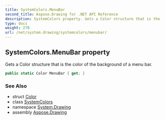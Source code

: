 ```yaml
---
title: SystemColors.MenuBar
second_title: Aspose.Drawing for .NET API Reference
description: SystemColors property. Gets a Color structure that is the color of the background of a menu bar
type: docs
weight: 270
url: /net/system.drawing/systemcolors/menubar/
---
```

## SystemColors.MenuBar property

Gets a Color structure that is the color of the background of a menu bar.

```csharp
public static Color MenuBar { get; }
```

### See Also

* struct [Color](../../color/)
* class [SystemColors](../)
* namespace [System.Drawing](../../systemcolors/)
* assembly [Aspose.Drawing](../../../)



